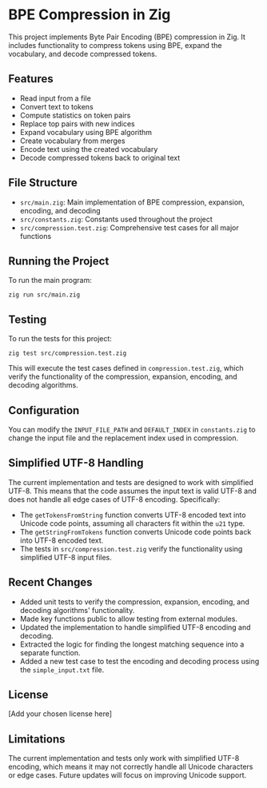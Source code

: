 # BPE Compression in Zig

This project implements Byte Pair Encoding (BPE) compression in Zig. It includes functionality to compress tokens using BPE, expand the vocabulary, and decode compressed tokens.

## Features

- Read input from a file
- Convert text to tokens
- Compute statistics on token pairs
- Replace top pairs with new indices
- Expand vocabulary using BPE algorithm
- Create vocabulary from merges
- Encode text using the created vocabulary
- Decode compressed tokens back to original text

## File Structure

- `src/main.zig`: Main implementation of BPE compression, expansion, encoding, and decoding
- `src/constants.zig`: Constants used throughout the project
- `src/compression.test.zig`: Comprehensive test cases for all major functions

## Running the Project

To run the main program:

```
zig run src/main.zig
```

## Testing

To run the tests for this project:

```
zig test src/compression.test.zig
```

This will execute the test cases defined in `compression.test.zig`, which verify the functionality of the compression, expansion, encoding, and decoding algorithms.

## Configuration

You can modify the `INPUT_FILE_PATH` and `DEFAULT_INDEX` in `constants.zig` to change the input file and the replacement index used in compression.

## Simplified UTF-8 Handling

The current implementation and tests are designed to work with simplified UTF-8. This means that the code assumes the input text is valid UTF-8 and does not handle all edge cases of UTF-8 encoding. Specifically:

- The `getTokensFromString` function converts UTF-8 encoded text into Unicode code points, assuming all characters fit within the `u21` type.
- The `getStringFromTokens` function converts Unicode code points back into UTF-8 encoded text.
- The tests in `src/compression.test.zig` verify the functionality using simplified UTF-8 input files.

## Recent Changes

- Added unit tests to verify the compression, expansion, encoding, and decoding algorithms' functionality.
- Made key functions public to allow testing from external modules.
- Updated the implementation to handle simplified UTF-8 encoding and decoding.
- Extracted the logic for finding the longest matching sequence into a separate function.
- Added a new test case to test the encoding and decoding process using the `simple_input.txt` file.

## License

[Add your chosen license here]

## Limitations

The current implementation and tests only work with simplified UTF-8 encoding, which means it may not correctly handle all Unicode characters or edge cases. Future updates will focus on improving Unicode support.
